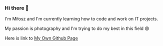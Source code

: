 ### Hi there 👋

I'm Miłosz and I'm currently learning how to code and work on IT projects.

My passion is photography and I'm trying to do my best in this field 😄

Here is link to [My Own Github Page](https://dubielel.github.io/)




<!--
**dubielel/dubielel** is a ✨ _special_ ✨ repository because its `README.md` (this file) appears on your GitHub profile.

Here are some ideas to get you started:

- 🔭 I’m currently working on ...
- 🌱 I’m currently learning ...
- 👯 I’m looking to collaborate on ...
- 🤔 I’m looking for help with ...
- 💬 Ask me about ...
- 📫 How to reach me: ...
- 😄 Pronouns: ...
- ⚡ Fun fact: ...
-->

